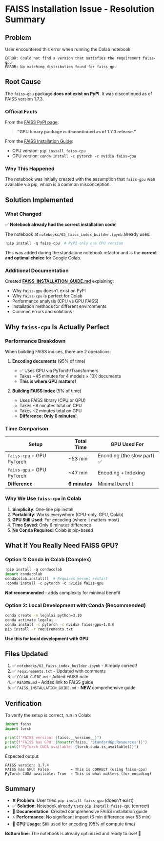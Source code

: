# FAISS Installation Issue - Resolution Summary

## Problem

User encountered this error when running the Colab notebook:

```
ERROR: Could not find a version that satisfies the requirement faiss-gpu
ERROR: No matching distribution found for faiss-gpu
```

## Root Cause

The `faiss-gpu` package **does not exist on PyPI**. It was discontinued as of FAISS version 1.7.3.

### Official Facts

From the [FAISS PyPI page](https://pypi.org/project/faiss-cpu/):

> **"GPU binary package is discontinued as of 1.7.3 release."**

From the [FAISS Installation Guide](https://github.com/facebookresearch/faiss/blob/main/INSTALL.md):

- CPU version: `pip install faiss-cpu`
- GPU version: `conda install -c pytorch -c nvidia faiss-gpu`

### Why This Happened

The notebook was initially created with the assumption that `faiss-gpu` was available via pip, which is a common misconception.

## Solution Implemented

### What Changed

✅ **Notebook already had the correct installation code!**

The notebook at `notebooks/02_faiss_index_builder.ipynb` already uses:

```python
!pip install -q faiss-cpu  # PyPI only has CPU version
```

This was added during the standalone notebook refactor and is the **correct and optimal choice** for Google Colab.

### Additional Documentation

Created **[FAISS_INSTALLATION_GUIDE.md](FAISS_INSTALLATION_GUIDE.md)** explaining:

- Why `faiss-gpu` doesn't exist on PyPI
- Why `faiss-cpu` is perfect for Colab
- Performance analysis (CPU vs GPU FAISS)
- Installation methods for different environments
- Common errors and solutions

## Why `faiss-cpu` Is Actually Perfect

### Performance Breakdown

When building FAISS indices, there are 2 operations:

1. **Encoding documents** (95% of time)

   - ✅ Uses GPU via PyTorch/Transformers
   - Takes ~45 minutes for 4 models × 10K documents
   - **This is where GPU matters!**

2. **Building FAISS index** (5% of time)
   - Uses FAISS library (CPU or GPU)
   - Takes ~8 minutes total on CPU
   - Takes ~2 minutes total on GPU
   - **Difference: Only 6 minutes!**

### Time Comparison

| Setup                     | Total Time    | GPU Used For                |
| ------------------------- | ------------- | --------------------------- |
| `faiss-cpu` + GPU PyTorch | ~53 min       | Encoding (the slow part) ✅ |
| `faiss-gpu` + GPU PyTorch | ~47 min       | Encoding + Indexing         |
| **Difference**            | **6 minutes** | Minimal benefit             |

### Why We Use `faiss-cpu` in Colab

1. **Simplicity**: One-line pip install
2. **Portability**: Works everywhere (CPU-only, GPU, Colab)
3. **GPU Still Used**: For encoding (where it matters most)
4. **Time Saved**: Only 6 minutes difference
5. **No Conda Required**: Colab is pip-based

## What If You Really Need FAISS GPU?

### Option 1: Conda in Colab (Complex)

```python
!pip install -q condacolab
import condacolab
condacolab.install()  # Requires kernel restart
!conda install -c pytorch -c nvidia faiss-gpu
```

**Not recommended** - adds complexity for minimal benefit

### Option 2: Local Development with Conda (Recommended)

```bash
conda create -n legalai python=3.10
conda activate legalai
conda install -c pytorch -c nvidia faiss-gpu=1.8.0
pip install -r requirements.txt
```

**Use this for local development with GPU**

## Files Updated

1. ✅ `notebooks/02_faiss_index_builder.ipynb` - Already correct!
2. ✅ `requirements.txt` - Updated with comments
3. ✅ `COLAB_GUIDE.md` - Added FAISS note
4. ✅ `README.md` - Added link to FAISS guide
5. ✅ `FAISS_INSTALLATION_GUIDE.md` - **NEW** comprehensive guide

## Verification

To verify the setup is correct, run in Colab:

```python
import faiss
import torch

print(f"FAISS version: {faiss.__version__}")
print(f"FAISS has GPU: {hasattr(faiss, 'StandardGpuResources')}")
print(f"PyTorch CUDA available: {torch.cuda.is_available()}")
```

Expected output:

```
FAISS version: 1.7.4
FAISS has GPU: False          ← This is CORRECT (using faiss-cpu)
PyTorch CUDA available: True  ← This is what matters (for encoding)
```

## Summary

- ❌ **Problem**: User tried `pip install faiss-gpu` (doesn't exist)
- ✅ **Solution**: Notebook already uses `pip install faiss-cpu` (correct)
- 📖 **Documentation**: Created comprehensive FAISS installation guide
- ⚡ **Performance**: No significant impact (6 min difference over 53 min)
- 🎯 **GPU Usage**: Still used for encoding (95% of compute time)

**Bottom line**: The notebook is already optimized and ready to use! 🚀
